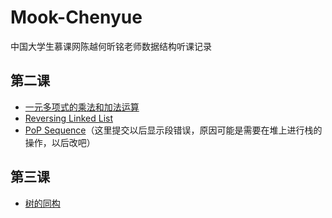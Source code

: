 # Mook-Chenyue
中国大学生慕课网陈越何昕铭老师数据结构听课记录
## 第二课
* [一元多项式的乘法和加法运算](AddplusMult.c)
* [Reversing Linked List](ReversingList.c)    
* [PoP Sequence](PopSequence.c)（这里提交以后显示段错误，原因可能是需要在堆上进行栈的操作，以后改吧）
## 第三课
* [树的同构](HasSameCon.c)
